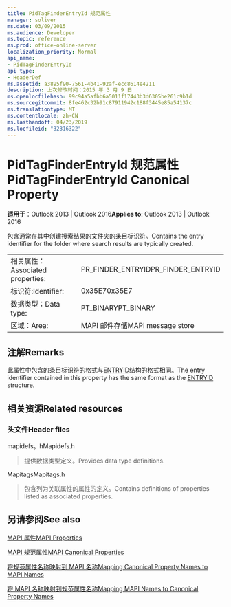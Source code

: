 ```yaml
---
title: PidTagFinderEntryId 规范属性
manager: soliver
ms.date: 03/09/2015
ms.audience: Developer
ms.topic: reference
ms.prod: office-online-server
localization_priority: Normal
api_name:
- PidTagFinderEntryId
api_type:
- HeaderDef
ms.assetid: a3895f90-7561-4b41-92af-ecc8614e4211
description: 上次修改时间：2015 年 3 月 9 日
ms.openlocfilehash: 99c94a5afbb6a5011f17443b3d6305be261c9b1d
ms.sourcegitcommit: 8fe462c32b91c87911942c188f3445e85a54137c
ms.translationtype: MT
ms.contentlocale: zh-CN
ms.lasthandoff: 04/23/2019
ms.locfileid: "32316322"
---
```

# <a name="pidtagfinderentryid-canonical-property"></a><span data-ttu-id="133bb-103">PidTagFinderEntryId 规范属性</span><span class="sxs-lookup"><span data-stu-id="133bb-103">PidTagFinderEntryId Canonical Property</span></span>

  
  
<span data-ttu-id="133bb-104">**适用于**：Outlook 2013 | Outlook 2016</span><span class="sxs-lookup"><span data-stu-id="133bb-104">**Applies to**: Outlook 2013 | Outlook 2016</span></span> 
  
<span data-ttu-id="133bb-105">包含通常在其中创建搜索结果的文件夹的条目标识符。</span><span class="sxs-lookup"><span data-stu-id="133bb-105">Contains the entry identifier for the folder where search results are typically created.</span></span>
  
|||
|:-----|:-----|
|<span data-ttu-id="133bb-106">相关属性：</span><span class="sxs-lookup"><span data-stu-id="133bb-106">Associated properties:</span></span>  <br/> |<span data-ttu-id="133bb-107">PR_FINDER_ENTRYID</span><span class="sxs-lookup"><span data-stu-id="133bb-107">PR_FINDER_ENTRYID</span></span>  <br/> |
|<span data-ttu-id="133bb-108">标识符:</span><span class="sxs-lookup"><span data-stu-id="133bb-108">Identifier:</span></span>  <br/> |<span data-ttu-id="133bb-109">0x35E7</span><span class="sxs-lookup"><span data-stu-id="133bb-109">0x35E7</span></span>  <br/> |
|<span data-ttu-id="133bb-110">数据类型：</span><span class="sxs-lookup"><span data-stu-id="133bb-110">Data type:</span></span>  <br/> |<span data-ttu-id="133bb-111">PT_BINARY</span><span class="sxs-lookup"><span data-stu-id="133bb-111">PT_BINARY</span></span>  <br/> |
|<span data-ttu-id="133bb-112">区域：</span><span class="sxs-lookup"><span data-stu-id="133bb-112">Area:</span></span>  <br/> |<span data-ttu-id="133bb-113">MAPI 邮件存储</span><span class="sxs-lookup"><span data-stu-id="133bb-113">MAPI message store</span></span>  <br/> |
   
## <a name="remarks"></a><span data-ttu-id="133bb-114">注解</span><span class="sxs-lookup"><span data-stu-id="133bb-114">Remarks</span></span>

<span data-ttu-id="133bb-115">此属性中包含的条目标识符的格式与[ENTRYID](entryid.md)结构的格式相同。</span><span class="sxs-lookup"><span data-stu-id="133bb-115">The entry identifier contained in this property has the same format as the [ENTRYID](entryid.md) structure.</span></span> 
  
## <a name="related-resources"></a><span data-ttu-id="133bb-116">相关资源</span><span class="sxs-lookup"><span data-stu-id="133bb-116">Related resources</span></span>

### <a name="header-files"></a><span data-ttu-id="133bb-117">头文件</span><span class="sxs-lookup"><span data-stu-id="133bb-117">Header files</span></span>

<span data-ttu-id="133bb-118">mapidefs。h</span><span class="sxs-lookup"><span data-stu-id="133bb-118">Mapidefs.h</span></span>
  
> <span data-ttu-id="133bb-119">提供数据类型定义。</span><span class="sxs-lookup"><span data-stu-id="133bb-119">Provides data type definitions.</span></span>
    
<span data-ttu-id="133bb-120">Mapitags</span><span class="sxs-lookup"><span data-stu-id="133bb-120">Mapitags.h</span></span>
  
> <span data-ttu-id="133bb-121">包含列为关联属性的属性的定义。</span><span class="sxs-lookup"><span data-stu-id="133bb-121">Contains definitions of properties listed as associated properties.</span></span>
    
## <a name="see-also"></a><span data-ttu-id="133bb-122">另请参阅</span><span class="sxs-lookup"><span data-stu-id="133bb-122">See also</span></span>



[<span data-ttu-id="133bb-123">MAPI 属性</span><span class="sxs-lookup"><span data-stu-id="133bb-123">MAPI Properties</span></span>](mapi-properties.md)
  
[<span data-ttu-id="133bb-124">MAPI 规范属性</span><span class="sxs-lookup"><span data-stu-id="133bb-124">MAPI Canonical Properties</span></span>](mapi-canonical-properties.md)
  
[<span data-ttu-id="133bb-125">将规范属性名称映射到 MAPI 名称</span><span class="sxs-lookup"><span data-stu-id="133bb-125">Mapping Canonical Property Names to MAPI Names</span></span>](mapping-canonical-property-names-to-mapi-names.md)
  
[<span data-ttu-id="133bb-126">将 MAPI 名称映射到规范属性名称</span><span class="sxs-lookup"><span data-stu-id="133bb-126">Mapping MAPI Names to Canonical Property Names</span></span>](mapping-mapi-names-to-canonical-property-names.md)

